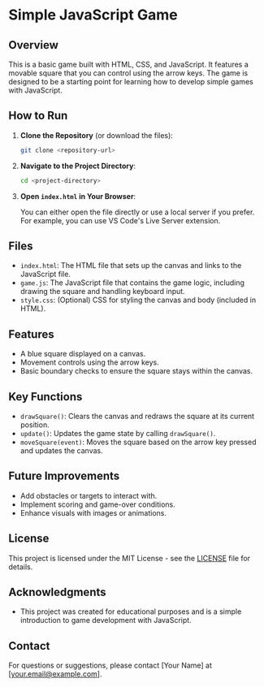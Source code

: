 # Simple JavaScript Game

## Overview

This is a basic game built with HTML, CSS, and JavaScript. It features a movable square that you can control using the arrow keys. The game is designed to be a starting point for learning how to develop simple games with JavaScript.

## How to Run

1. **Clone the Repository** (or download the files):

    ```bash
    git clone <repository-url>
    ```

2. **Navigate to the Project Directory**:

    ```bash
    cd <project-directory>
    ```

3. **Open `index.html` in Your Browser**:

    You can either open the file directly or use a local server if you prefer. For example, you can use VS Code's Live Server extension.

## Files

- `index.html`: The HTML file that sets up the canvas and links to the JavaScript file.
- `game.js`: The JavaScript file that contains the game logic, including drawing the square and handling keyboard input.
- `style.css`: (Optional) CSS for styling the canvas and body (included in HTML).

## Features

- A blue square displayed on a canvas.
- Movement controls using the arrow keys.
- Basic boundary checks to ensure the square stays within the canvas.

## Key Functions

- `drawSquare()`: Clears the canvas and redraws the square at its current position.
- `update()`: Updates the game state by calling `drawSquare()`.
- `moveSquare(event)`: Moves the square based on the arrow key pressed and updates the canvas.

## Future Improvements

- Add obstacles or targets to interact with.
- Implement scoring and game-over conditions.
- Enhance visuals with images or animations.

## License

This project is licensed under the MIT License - see the [LICENSE](LICENSE) file for details.

## Acknowledgments

- This project was created for educational purposes and is a simple introduction to game development with JavaScript.

## Contact

For questions or suggestions, please contact [Your Name] at [your.email@example.com].


